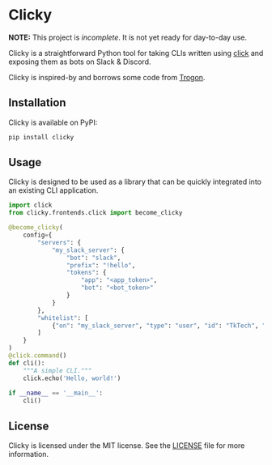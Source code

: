 # Clicky

**NOTE:** This project is _incomplete_. It is not yet ready for day-to-day use.

Clicky is a straightforward Python tool for taking CLIs written using [click][]
and exposing them as bots on Slack & Discord.

Clicky is inspired-by and borrows some code from [Trogon][].

## Installation

Clicky is available on PyPI:

```bash
pip install clicky
```

## Usage

Clicky is designed to be used as a library that can be quickly integrated
into an existing CLI application.

```python
import click
from clicky.frontends.click import become_clicky

@become_clicky(
    config={
        "servers": {
            "my_slack_server": {
                "bot": "slack",
                "prefix": "!hello",
                "tokens": {
                    "app": "<app_token>",
                    "bot": "<bot_token>"
                }
            }
        },
        "whitelist": [
            {"on": "my_slack_server", "type": "user", "id": "TkTech", "commands": [".*"]}
        ]
    }
)
@click.command()
def cli():
    """A simple CLI."""
    click.echo('Hello, world!')
    
if __name__ == '__main__':
    cli()
```

## License

Clicky is licensed under the MIT license. See the [LICENSE](LICENSE) file for
more information.

[click]: http://click.pocoo.org/
[trogon]: https://github.com/Textualize/trogon